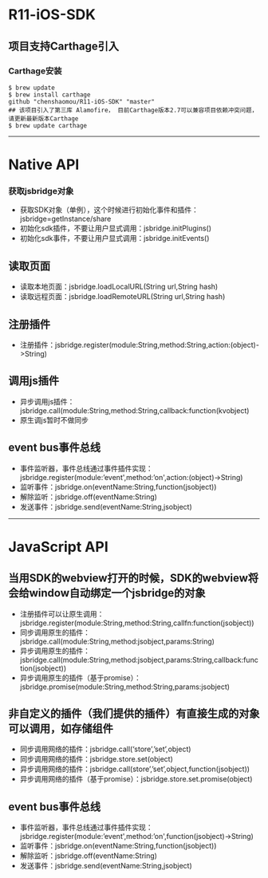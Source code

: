 # R11-iOS-SDK
## 项目支持Carthage引入
### Carthage安装

```SHELL
$ brew update
$ brew install carthage
github "chenshaomou/R11-iOS-SDK" "master"
## 该项目引入了第三库 Alamofire， 目前Carthage版本2.7可以兼容项目依赖冲突问题，请更新最新版本Carthage
$ brew update carthage
```

***

# Native API
### 获取jsbridge对象
+ 获取SDK对象（单例），这个时候进行初始化事件和插件：jsbridge=getInstance/share
+ 初始化sdk插件，不要让用户显式调用：jsbridge.initPlugins()
+ 初始化sdk事件，不要让用户显式调用：jsbridge.initEvents()

## 读取页面
+ 读取本地页面：jsbridge.loadLocalURL(String url,String hash)
+ 读取远程页面：jsbridge.loadRemoteURL(String url,String hash)

## 注册插件
+ 注册插件：jsbridge.register(module:String,method:String,action:(object)->String)

## 调用js插件
- 异步调用js插件：jsbridge.call(module:String,method:String,callback:function(kvobject)
- 原生调js暂时不做同步

## event bus事件总线
- 事件监听器，事件总线通过事件插件实现：jsbridge.register(module:’event',method:’on',action:(object)->String)
- 监听事件：jsbridge.on(eventName:String,function(jsobject))
- 解除监听：jsbridge.off(eventName:String)
- 发送事件：jsbridge.send(eventName:String,jsobject)

***

# JavaScript API
## 当用SDK的webview打开的时候，SDK的webview将会给window自动绑定一个jsbridge的对象
+ 注册插件可以让原生调用：jsbridge.register(module:String,method:String,callfn:function(jsobject))
+ 同步调用原生的插件：jsbridge.call(module:String,method:jsobject,params:String)
+ 异步调用原生的插件：jsbridge.call(module:String,method:jsobject,params:String,callback:function(jsobject))
+ 异步调用原生的插件（基于promise）：jsbridge.promise(module:String,method:String,params:jsobject)

## 非自定义的插件（我们提供的插件）有直接生成的对象可以调用，如存储组件
- 同步调用网络的插件：jsbridge.call(‘store’,’set’,object)
- 同步调用网络的插件：jsbridge.store.set(object)
- 异步调用网络的插件：jsbridge.call(store’,’set’,object,function(jsobject))
- 异步调用网络的插件（基于promise）：jsbridge.store.set.promise(object)

## event bus事件总线
- 事件监听器，事件总线通过事件插件实现：jsbridge.register(module:’event',method:’on',function(jsobject)->String)
- 监听事件：jsbridge.on(eventName:String,function(jsobject))
- 解除监听：jsbridge.off(eventName:String)
- 发送事件：jsbridge.send(eventName:String,jsobject)
